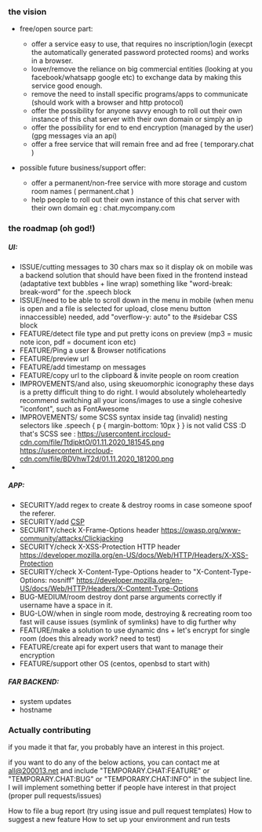 ### the vision

- free/open source part:
  - offer a service easy to use, that requires no inscription/login (execpt the automatically generated password protected rooms) and works in a browser.
  - lower/remove the reliance on  big commercial entities (looking at you facebook/whatsapp google etc) to exchange data by making this service good enough.
  - remove the need to install specific programs/apps to communicate (should work with a browser and http protocol) 
  - offer the possibility for anyone savvy enough to roll out their own instance of this chat server with their own domain or simply an ip
  - offer the possibility for end to end encryption (managed by the user) (gpg messages via an api)
  - offer a free service that will remain free and ad free ( temporary.chat )

- possible future business/support offer:
  - offer a permanent/non-free service with more storage and custom room names ( permanent.chat )
  - help people to roll out their own instance of this chat server with their own domain eg : chat.mycompany.com

### the roadmap (oh god!)

##### UI:
- ISSUE/cutting messages to 30 chars max so it display ok on mobile was a backend solution that should have been fixed in the frontend instead (adaptative text bubbles + line wrap) something like "word-break: break-word" for the .speech block
- ISSUE/need to be able to scroll down in the menu in mobile (when menu is open and a file is selected for upload, close menu button innaccessible)  needed, add "overflow-y: auto" to the #sidebar CSS block
- FEATURE/detect file type and put pretty icons on preview (mp3 = music note icon, pdf = document icon etc)
- FEATURE/Ping a user & Browser notifications
- FEATURE/preview url 
- FEATURE/add timestamp on messages
- FEATURE/copy url to the clipboard & invite people on room creation
- IMPROVEMENTS/and also, using skeuomorphic iconography these days is a pretty difficult thing to do right. I would absolutely wholeheartedly recommend switching all your icons/images to use a single cohesive "iconfont", such as FontAwesome
- IMPROVEMENTS/ some SCSS syntax inside <style></style> tag (invalid)  nesting selectors like .speech { p { margin-bottom: 10px } } is not valid CSS :D that's SCSS see :  https://usercontent.irccloud-cdn.com/file/TtdipktO/01.11.2020_181545.png https://usercontent.irccloud-cdn.com/file/BDVhwT2d/01.11.2020_181200.png
- 
##### APP:
- SECURITY/add regex to create & destroy rooms in case someone spoof the referer. 
- SECURITY/add [CSP](https://developer.mozilla.org/en-US/docs/Web/HTTP/CSP)
- SECURITY/check X-Frame-Options header https://owasp.org/www-community/attacks/Clickjacking
- SECURITY/check X-XSS-Protection HTTP header https://developer.mozilla.org/en-US/docs/Web/HTTP/Headers/X-XSS-Protection
- SECURITY/check X-Content-Type-Options header to "X-Content-Type-Options: nosniff" https://developer.mozilla.org/en-US/docs/Web/HTTP/Headers/X-Content-Type-Options 
- BUG-MEDIUM/room destroy dont parse arguments correctly if username have a space in it.
- BUG-LOW/when in single room mode, destroying & recreating room too fast will cause issues (symlink of symlinks) have to dig further why 
- FEATURE/make a solution to use dynamic dns + let's encrypt for single room (does this already work? need to test) 
- FEATURE/create api for expert users that want to manage their encryption
- FEATURE/support other OS (centos, openbsd to start with)
##### FAR BACKEND:
- system updates
- hostname


### Actually contributing

if you made it that far, you probably have an interest in this project.

if you want to do any of the below actions, you can contact me at <all@200013.net> and include "TEMPORARY.CHAT:FEATURE" or "TEMPORARY.CHAT:BUG" or "TEMPORARY.CHAT:INFO" in the subject line. I will implement something better if people have interest in that project (proper pull requests/issues)

How to file a bug report (try using issue and pull request templates)
How to suggest a new feature
How to set up your environment and run tests
